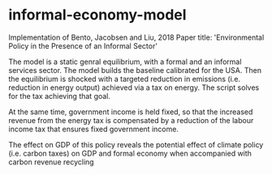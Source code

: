 # informal-economy-model
Implementation of Bento, Jacobsen and Liu, 2018
Paper title: 'Environmental Policy in the Presence of an Informal Sector'

The model is a static genral equilibrium, with a formal and an informal services
sector. The model builds the baseline calibrated for the USA. Then the equilibrium
is shocked with a targeted reduction in emissions (i.e. reduction in energy output)
achieved via a tax on energy. The script solves for the tax achieving that goal.

At the same time, government income is held fixed, so that the increased revenue 
from the energy tax is compensated by a reduction of the labour income tax that 
ensures fixed government income.

The effect on GDP of this policy reveals the potential effect of climate policy
(i.e. carbon taxes) on GDP and formal economy when accompanied with carbon revenue
recycling
